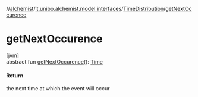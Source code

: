 //[alchemist](../../../index.md)/[it.unibo.alchemist.model.interfaces](../index.md)/[TimeDistribution](index.md)/[getNextOccurence](get-next-occurence.md)

# getNextOccurence

[jvm]\
abstract fun [getNextOccurence](get-next-occurence.md)(): [Time](../-time/index.md)

#### Return

the next time at which the event will occur
